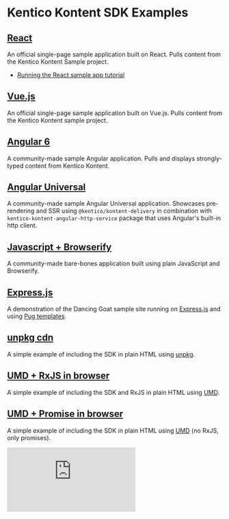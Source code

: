 # Kentico Kontent SDK Examples

## [React](https://github.com/Kentico/kontent-sample-app-react)

An official single-page sample application built on React. Pulls content from the Kentico Kontent Sample project.

* [Running the React sample app tutorial](https://developer.kenticokontent.com/v1/docs/running-react-sample-app)

## [Vue.js](https://github.com/Kentico/kontent-sample-app-vue)

An official single-page sample application built on Vue.js. Pulls content from the Kentico Kontent sample project.

## [Angular 6](https://github.com/Enngage/KenticoKontentSampleAngularApp)

A community-made sample Angular application. Pulls and displays strongly-typed content from Kentico Kontent.

## [Angular Universal](https://github.com/Enngage/kentico-kontent-js-angular-universal-starter)

A community-made sample Angular Universal application. Showcases pre-rendering and SSR using `@kentico/kontent-delivery` in combination with `kentico-kontent-angular-http-service` package that uses Angular's built-in http client.

## [Javascript + Browserify](https://github.com/Enngage/KenticoKontentSampleJavascriptApp)

A community-made bare-bones application built using plain JavaScript and Browserify.

## [Express.js](https://github.com/Kentico/kontent-sample-app-express) 

A demonstration of the Dancing Goat sample site running on [Express.js](https://expressjs.com/) and using [Pug templates](https://github.com/pugjs/pug).

## [unpkg cdn](https://github.com/Kentico/kentico-kontent-js/blob/master/packages/delivery/demo/unpkg/index.html)

A simple example of including the SDK in plain HTML using [unpkg](https://unpkg.com/#/).

## [UMD + RxJS in browser](https://github.com/Kentico/kentico-kontent-js/blob/master/packages/delivery/demo/umd-rxjs/index.html)

A simple example of including the SDK and RxJS in plain HTML using [UMD](https://github.com/umdjs/umd). 

## [UMD + Promise in browser](https://github.com/Kentico/kentico-kontent-js/blob/master/packages/delivery/demo/umd-promise/index.html)

A simple example of including the SDK in plain HTML using [UMD](https://github.com/umdjs/umd) (no RxJS, only promises). 

![Analytics](https://kentico-ga-beacon.azurewebsites.net/api/UA-69014260-4/Kentico/kentico-kontent-js/master/examples/readme.md?pixel)

